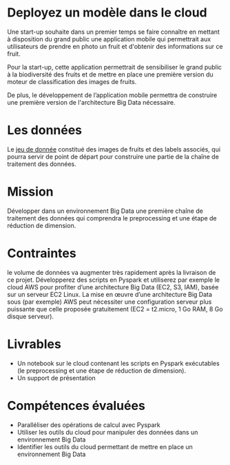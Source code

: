# Deployez un modèle dans le cloud

Une start-up souhaite dans un premier temps se faire connaître en mettant à disposition du grand public
une application mobile qui permettrait aux utilisateurs de prendre en photo un fruit et d'obtenir des informations sur ce fruit.

Pour la start-up, cette application permettrait de sensibiliser le grand public à la biodiversité des fruits et
de mettre en place une première version du moteur de classification des images de fruits.

De plus, le développement de l’application mobile permettra de construire une première version de l'architecture Big Data nécessaire.

# Les données
Le [jeu de donnée](https://www.kaggle.com/moltean/fruits) constitué des images de fruits et des labels associés,
qui pourra servir de point de départ pour construire une partie de la chaîne de traitement des données.

# Mission
Développer dans un environnement Big Data une première chaîne de traitement des données qui comprendra le preprocessing et une étape de réduction de dimension.

# Contraintes

le volume de données va augmenter très rapidement après la livraison de ce projet.
Développerez des scripts en Pyspark et utiliserez par exemple le cloud AWS pour profiter d’une architecture Big Data (EC2, S3, IAM), 
basée sur un serveur EC2 Linux.
La mise en œuvre d’une architecture Big Data sous (par exemple) AWS peut nécessiter une configuration serveur plus puissante que
celle proposée gratuitement (EC2 = t2.micro, 1 Go RAM, 8 Go disque serveur).

# Livrables
* Un notebook sur le cloud contenant les scripts en Pyspark exécutables (le preprocessing et une étape de réduction de dimension).
* Un support de présentation 


# Compétences évaluées
* Paralléliser des opérations de calcul avec Pyspark
* Utiliser les outils du cloud pour manipuler des données dans un environnement Big Data
* Identifier les outils du cloud permettant de mettre en place un environnement Big Data
